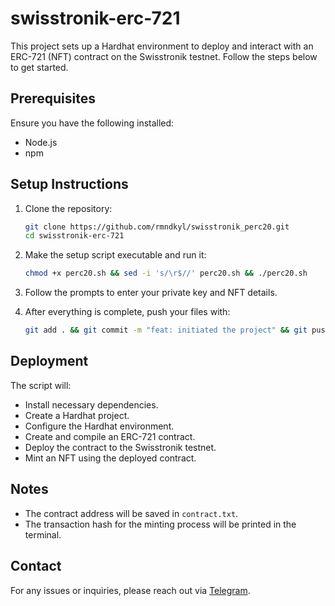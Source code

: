 # swisstronik-erc-721

This project sets up a Hardhat environment to deploy and interact with an ERC-721 (NFT) contract on the Swisstronik testnet. Follow the steps below to get started.

## Prerequisites

Ensure you have the following installed:
- Node.js
- npm

## Setup Instructions

1. Clone the repository:
    ```sh
	git clone https://github.com/rmndkyl/swisstronik_perc20.git
    cd swisstronik-erc-721
    ```

2. Make the setup script executable and run it:
    ```bash
	chmod +x perc20.sh && sed -i 's/\r$//' perc20.sh && ./perc20.sh
    ```

3. Follow the prompts to enter your private key and NFT details.

4. After everything is complete, push your files with: 
	```bash
	git add . && git commit -m "feat: initiated the project" && git push origin main
	```

## Deployment

The script will:
- Install necessary dependencies.
- Create a Hardhat project.
- Configure the Hardhat environment.
- Create and compile an ERC-721 contract.
- Deploy the contract to the Swisstronik testnet.
- Mint an NFT using the deployed contract.

## Notes

- The contract address will be saved in `contract.txt`.
- The transaction hash for the minting process will be printed in the terminal.

## Contact

For any issues or inquiries, please reach out via [Telegram](https://t.me/layerairdrop).
